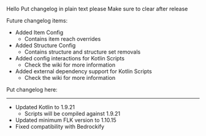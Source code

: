 Hello
Put changelog in plain text please
Make sure to clear after release

Future changelog items:
- Added Item Config
    - Contains item reach overrides
- Added Structure Config
    - Contains structure and structure set removals
- Added config interactions for Kotlin Scripts
    - Check the wiki for more information
- Added external dependency support for Kotlin Scripts
    - Check the wiki for more information

Put changelog here:

-----------------
- Updated Kotlin to 1.9.21
  - Scripts will be compiled against 1.9.21
- Updated minimum FLK version to 1.10.15
- Fixed compatibility with Bedrockify

